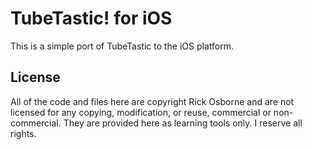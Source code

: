 # TubeTastic! for iOS

This is a simple port of TubeTastic to the iOS platform.

## License

All of the code and files here are copyright Rick Osborne and are not licensed for any copying, modification, or reuse, commercial or non-commercial. They are provided here as learning tools only. I reserve all rights.
